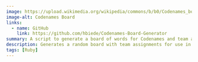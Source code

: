 ```yaml
---
image: https://upload.wikimedia.org/wikipedia/commons/b/b0/Codenames_board_game.jpg
image-alt: Codenames Board
links:
  - name: GitHub
    link: https://github.com/hbiede/Codenames-Board-Generator
summary: A script to generate a board of words for Codenames and team assignments
description: Generates a random board with team assignments for use in playing the game Codenames.
tags: [Ruby]
---
```

